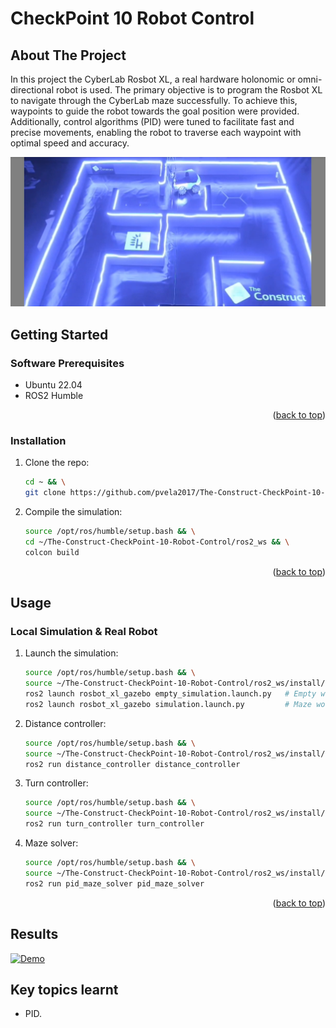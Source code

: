# CheckPoint 10 Robot Control

<a name="readme-top"></a>

## About The Project
In this project the CyberLab Rosbot XL, a real hardware holonomic or omni-directional robot is used. The primary objective is to program the Rosbot XL to navigate through the CyberLab maze successfully. To achieve this, waypoints to guide the robot towards the goal position were provided. Additionally, control algorithms (PID) were tuned to facilitate fast and precise movements, enabling the robot to traverse each waypoint with optimal speed and accuracy. 

![This is an image](images/preview.png)

<!-- GETTING STARTED -->
## Getting Started

### Software Prerequisites
* Ubuntu 22.04
* ROS2 Humble


<p align="right">(<a href="#readme-top">back to top</a>)</p>

<!-- INSTALLATION -->
### Installation
1. Clone the repo:
   ```sh
   cd ~ && \
   git clone https://github.com/pvela2017/The-Construct-CheckPoint-10-Robot-Control
   ```
2. Compile the simulation:
   ```sh
   source /opt/ros/humble/setup.bash && \
   cd ~/The-Construct-CheckPoint-10-Robot-Control/ros2_ws && \
   colcon build
   ```
     
<p align="right">(<a href="#readme-top">back to top</a>)</p>


<!-- USAGE -->
## Usage
### Local Simulation & Real Robot
1. Launch the simulation:
   ```sh
   source /opt/ros/humble/setup.bash && \
   source ~/The-Construct-CheckPoint-10-Robot-Control/ros2_ws/install/setup.bash && \
   ros2 launch rosbot_xl_gazebo empty_simulation.launch.py   # Empty world
   ros2 launch rosbot_xl_gazebo simulation.launch.py         # Maze world
   ```
2. Distance controller:
   ```sh
   source /opt/ros/humble/setup.bash && \
   source ~/The-Construct-CheckPoint-10-Robot-Control/ros2_ws/install/setup.bash && \
   ros2 run distance_controller distance_controller
   ```
3. Turn controller:
   ```sh
   source /opt/ros/humble/setup.bash && \
   source ~/The-Construct-CheckPoint-10-Robot-Control/ros2_ws/install/setup.bash && \
   ros2 run turn_controller turn_controller
   ```
4. Maze solver:
   ```sh
   source /opt/ros/humble/setup.bash && \
   source ~/The-Construct-CheckPoint-10-Robot-Control/ros2_ws/install/setup.bash && \
   ros2 run pid_maze_solver pid_maze_solver
   ```

<p align="right">(<a href="#readme-top">back to top</a>)</p>

<!-- RESULTS -->
## Results
[![Demo](https://img.youtube.com/vi/s4jkbh0bWyQ/0.jpg)](https://www.youtube.com/watch?v=s4jkbh0bWyQ)

<!-- KEYS -->
## Key topics learnt
* PID.
